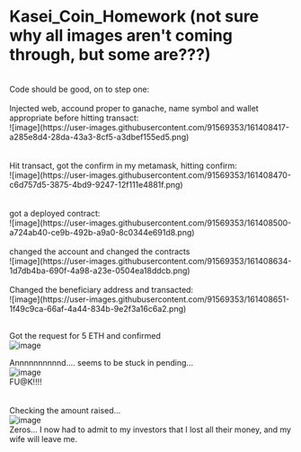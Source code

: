 # Kasei_Coin_Homework (not sure why all images aren't coming through, but some are???)
</br>
Code should be good, on to step one:</br></br>
Injected web, accound proper to ganache, name symbol and wallet appropriate before hitting transact:
</br>
![image](https://user-images.githubusercontent.com/91569353/161408417-a285e8d4-28da-43a3-8cf5-a3dbef155ed5.png)
</br></br></br>
Hit transact, got the confirm in my metamask, hitting confirm:</br>
![image](https://user-images.githubusercontent.com/91569353/161408470-c6d757d5-3875-4bd9-9247-12f111e4881f.png)
</br></br></br>
got a deployed contract:</br>
![image](https://user-images.githubusercontent.com/91569353/161408500-a724ab40-ce9b-492b-a9a0-8c0344e691d8.png)
</br></br>
changed the account and changed the contracts</br>
![image](https://user-images.githubusercontent.com/91569353/161408634-1d7db4ba-690f-4a98-a23e-0504ea18ddcb.png)
</br></br>
Changed the beneficiary address and transacted:
</br>
![image](https://user-images.githubusercontent.com/91569353/161408651-1f49c9ca-66af-4a44-834b-9e2f3a16c6a2.png)
</br></br>

Got the request for 5 ETH and confirmed</br>
![image](https://user-images.githubusercontent.com/91569353/161408610-d16746d2-9630-4f3f-aa32-cad573cf9c0b.png)

Annnnnnnnnnd.... seems to be stuck in pending...
</br>![image](https://user-images.githubusercontent.com/91569353/161408707-73881864-e0ae-4649-820f-71817c292e06.png)
</br>
FU@K!!!!
</br></br></br>
Checking the amount raised...</br>
![image](https://user-images.githubusercontent.com/91569353/161408734-a5362370-929d-488f-ae48-9e020337b0ae.png)
</br>
Zeros... I now had to admit to my investors that I lost all their money, and my wife will leave me.

